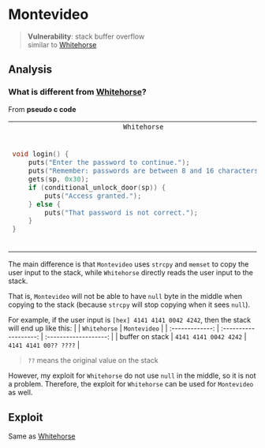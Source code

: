 # Montevideo
> **Vulnerability**: stack buffer overflow  
> similar to [Whitehorse](../Whitehorse/readme.md)

## Analysis
### What is different from [Whitehorse](../Whitehorse)?

From **pseudo c code**
<table>
<tr>
<td align="center"><code>Whitehorse</code></td>
<td align="center"><code>Montevideo</code></td>
</tr>
<tr>
<td>

```c
void login() {
    puts("Enter the password to continue.");
    puts("Remember: passwords are between 8 and 16 characters.");
    gets(sp, 0x30);
    if (conditional_unlock_door(sp)) {
        puts("Access granted.");
    } else {
        puts("That password is not correct.");
    }
}
```

</td>
<td>

```c
void login() {
    puts("Enter the password to continue.");
    puts("Remember: passwords are between 8 and 16 characters.");
    gets(0x2400, 0x30);
    strcpy(sp, 0x2400);
    memset(0x2400, 0, 0x64);
    if (conditional_unlock_door(sp)) {
        puts("Access granted.");
    } else {
        puts("That password is not correct.");
    }
}
```

</td>
</tr>
</table>


The main difference is that `Montevideo` uses `strcpy` and `memset` to copy the user input to the stack, while `Whitehorse` directly reads the user input to the stack.

That is, `Montevideo` will not be able to have `null` byte in the middle when copying to the stack (because `strcpy` will stop copying when it sees `null`).

For example, if the user input is `[hex] 4141 4141 0042 4242`, then the stack will end up like this:
|                 |     `Whitehorse`      |     `Montevideo`      |
| :-------------: | :-------------------: | :-------------------: |
| buffer on stack | `4141 4141 0042 4242` | `4141 4141 00?? ????` |
> `??` means the original value on the stack


However, my exploit for `Whitehorse` do not use `null` in the middle, so it is not a problem. Therefore, the exploit for `Whitehorse` can be used for `Montevideo` as well.

## Exploit
Same as [Whitehorse](../Whitehorse/readme.md)

<!-- solution: {'level_id': 8, 'input': '4141414141414141414141414141414160447f;'} -->
